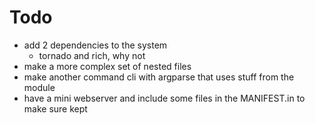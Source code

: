# Todo

* add 2 dependencies to the system
    * tornado and rich, why not
* make a more complex set of nested files
* make another command cli with argparse that uses stuff from the module
* have a mini webserver and include some files in the MANIFEST.in to make sure kept


